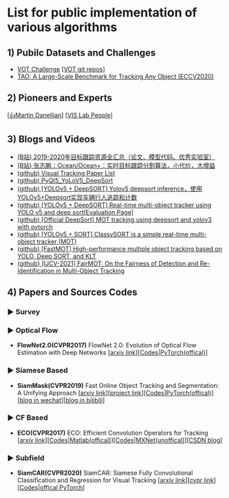 #  List for public implementation of various algorithms

## 1) Pubilc Datasets and Challenges

* [VOT Challenge](https://votchallenge.net/index.html) [[VOT git repos](https://github.com/votchallenge)]
* [TAO: A Large-Scale Benchmark for Tracking Any Object (ECCV2020)](https://taodataset.org/)


## 2) Pioneers and Experts

[[👍Martin Danelljan](https://martin-danelljan.github.io/)] [[VIS Lab People](https://ivi.fnwi.uva.nl/vislab/people/)]


## 3) Blogs and Videos

* [(B站) 2019-2020年目标跟踪资源全汇总（论文、模型代码、优秀实验室）](https://www.bilibili.com/read/cv7636814)
* [(B站) 张志鹏：Ocean/Ocean+：实时目标跟踪分割算法，小代价，大增益](https://www.bilibili.com/video/BV1354y1e7wU)
* [(github) Visual Tracking Paper List](https://github.com/foolwood/benchmark_results)
* [(github) PyQt5_YoLoV5_DeepSort](https://github.com/BioMeasure/PyQt5_YoLoV5_DeepSort)
* [(github) [YOLOv5 + DeepSORT] Yolov5 deepsort inference，使用YOLOv5+Deepsort实现车辆行人追踪和计数](https://github.com/Sharpiless/Yolov5-deepsort-inference)
* [(github) [YOLOv5 + DeepSORT] Real-time multi-object tracker using YOLO v5 and deep sort](https://github.com/mikel-brostrom/Yolov5_DeepSort_Pytorch)[[Evaluation Page]](https://github.com/mikel-brostrom/Yolov5_DeepSort_Pytorch/wiki/Evaluation)
* [(github) [Official DeepSort] MOT tracking using deepsort and yolov3 with pytorch](https://github.com/ZQPei/deep_sort_pytorch)
* [(github) [YOLOv5 + SORT] ClassySORT is a simple real-time multi-object tracker (MOT)](https://github.com/tensorturtle/classy-sort-yolov5)
* [(github) [FastMOT] High-performance multiple object tracking based on YOLO, Deep SORT, and KLT](https://github.com/GeekAlexis/FastMOT)
* [(github} [IJCV-2021] FairMOT: On the Fairness of Detection and Re-Identification in Multi-Object Tracking](https://github.com/ifzhang/FairMOT)

## 4) Papers and Sources Codes

### ▶ Survey


### ▶ Optical Flow

* **FlowNet2.0(CVPR2017)** FlowNet 2.0: Evolution of Optical Flow Estimation with Deep Networks [[arxiv link](https://arxiv.org/abs/1612.01925)][[Codes|PyTorch(offical)](https://github.com/NVIDIA/flownet2-pytorch)]


### ▶ Siamese Based

* **SiamMask(CVPR2019)** Fast Online Object Tracking and Segmentation: A Unifying Approach [[arxiv link](https://arxiv.org/abs/1812.05050)][[project link](http://www.robots.ox.ac.uk/~qwang/SiamMask/)][[Codes|PyTorch(offical)](https://github.com/foolwood/SiamMask)][[blog in wechat](https://mp.weixin.qq.com/s/tn3DBGQ-bfj8UCuupK-vHg)][[blog in bilibili](https://www.bilibili.com/video/av45602011/)]



### ▶ CF Based

* **ECO(CVPR2017)** ECO: Efficient Convolution Operators for Tracking [[arxiv link](https://arxiv.org/abs/1611.09224)][[Codes|Matlab(offical)](https://github.com/martin-danelljan/ECO)][[Codes|MXNet(unoffical)](https://github.com/StrangerZhang/pyECO)][[CSDN blog](https://blog.csdn.net/zixiximm/article/details/54378397)]


### ▶ Subfield

* **SiamCAR(CVPR2020)** SiamCAR: Siamese Fully Convolutional Classification and Regression for Visual Tracking [[arxiv link](http://arxiv.org/abs/1911.07241v2)][[cvpr link](https://openaccess.thecvf.com/content_CVPR_2020/html/Guo_SiamCAR_Siamese_Fully_Convolutional_Classification_and_Regression_for_Visual_Tracking_CVPR_2020_paper.html)][[Codes|offical PyTorch](https://github.com/ohhhyeahhh/SiamCAR)]


